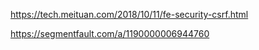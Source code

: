 https://tech.meituan.com/2018/10/11/fe-security-csrf.html

https://segmentfault.com/a/1190000006944760

